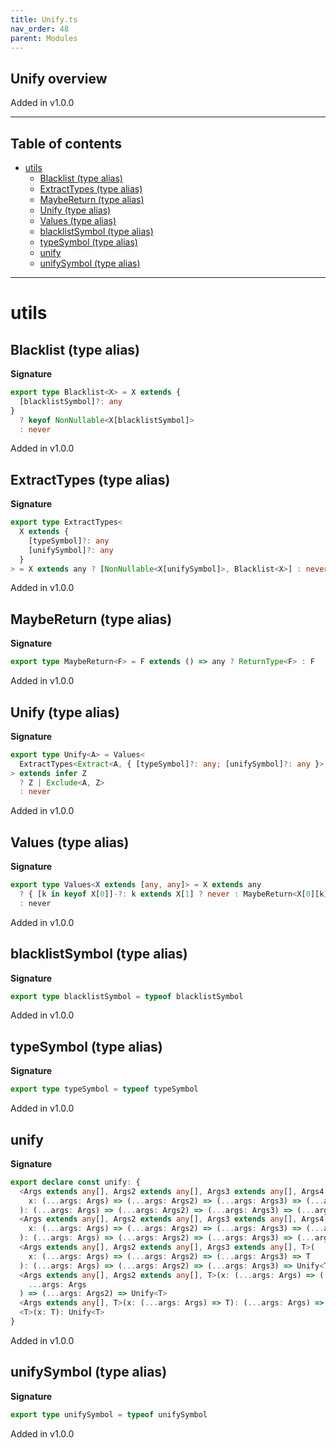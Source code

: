 ```yaml
---
title: Unify.ts
nav_order: 48
parent: Modules
---
```


## Unify overview

Added in v1.0.0

---

<h2 class="text-delta">Table of contents</h2>

- [utils](#utils)
  - [Blacklist (type alias)](#blacklist-type-alias)
  - [ExtractTypes (type alias)](#extracttypes-type-alias)
  - [MaybeReturn (type alias)](#maybereturn-type-alias)
  - [Unify (type alias)](#unify-type-alias)
  - [Values (type alias)](#values-type-alias)
  - [blacklistSymbol (type alias)](#blacklistsymbol-type-alias)
  - [typeSymbol (type alias)](#typesymbol-type-alias)
  - [unify](#unify)
  - [unifySymbol (type alias)](#unifysymbol-type-alias)

---

# utils

## Blacklist (type alias)

**Signature**

```ts
export type Blacklist<X> = X extends {
  [blacklistSymbol]?: any
}
  ? keyof NonNullable<X[blacklistSymbol]>
  : never
```

Added in v1.0.0

## ExtractTypes (type alias)

**Signature**

```ts
export type ExtractTypes<
  X extends {
    [typeSymbol]?: any
    [unifySymbol]?: any
  }
> = X extends any ? [NonNullable<X[unifySymbol]>, Blacklist<X>] : never
```

Added in v1.0.0

## MaybeReturn (type alias)

**Signature**

```ts
export type MaybeReturn<F> = F extends () => any ? ReturnType<F> : F
```

Added in v1.0.0

## Unify (type alias)

**Signature**

```ts
export type Unify<A> = Values<
  ExtractTypes<Extract<A, { [typeSymbol]?: any; [unifySymbol]?: any }> & { [typeSymbol]: A }>
> extends infer Z
  ? Z | Exclude<A, Z>
  : never
```

Added in v1.0.0

## Values (type alias)

**Signature**

```ts
export type Values<X extends [any, any]> = X extends any
  ? { [k in keyof X[0]]-?: k extends X[1] ? never : MaybeReturn<X[0][k]> }[keyof X[0]]
  : never
```

Added in v1.0.0

## blacklistSymbol (type alias)

**Signature**

```ts
export type blacklistSymbol = typeof blacklistSymbol
```

Added in v1.0.0

## typeSymbol (type alias)

**Signature**

```ts
export type typeSymbol = typeof typeSymbol
```

Added in v1.0.0

## unify

**Signature**

```ts
export declare const unify: {
  <Args extends any[], Args2 extends any[], Args3 extends any[], Args4 extends any[], Args5 extends any[], T>(
    x: (...args: Args) => (...args: Args2) => (...args: Args3) => (...args: Args4) => (...args: Args5) => T
  ): (...args: Args) => (...args: Args2) => (...args: Args3) => (...args: Args4) => (...args: Args5) => Unify<T>
  <Args extends any[], Args2 extends any[], Args3 extends any[], Args4 extends any[], T>(
    x: (...args: Args) => (...args: Args2) => (...args: Args3) => (...args: Args4) => T
  ): (...args: Args) => (...args: Args2) => (...args: Args3) => (...args: Args4) => Unify<T>
  <Args extends any[], Args2 extends any[], Args3 extends any[], T>(
    x: (...args: Args) => (...args: Args2) => (...args: Args3) => T
  ): (...args: Args) => (...args: Args2) => (...args: Args3) => Unify<T>
  <Args extends any[], Args2 extends any[], T>(x: (...args: Args) => (...args: Args2) => T): (
    ...args: Args
  ) => (...args: Args2) => Unify<T>
  <Args extends any[], T>(x: (...args: Args) => T): (...args: Args) => Unify<T>
  <T>(x: T): Unify<T>
}
```

Added in v1.0.0

## unifySymbol (type alias)

**Signature**

```ts
export type unifySymbol = typeof unifySymbol
```

Added in v1.0.0

